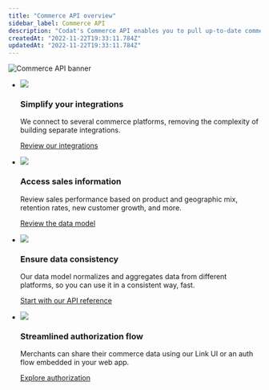 ```yaml
---
title: "Commerce API overview"
sidebar_label: Commerce API
description: "Codat's Commerce API enables you to pull up-to-date commerce data from several leading payments, point-of-sale, and eCommerce systems. You can view your SMB customers' products, orders, payments, payouts, disputes, and more - all standardized to our Commerce data model."
createdAt: "2022-11-22T19:33:11.784Z"
updatedAt: "2022-11-22T19:33:11.784Z"
---
```


<Head>
  <meta property="og:image" content="/img/commerce_api_banner.png"/>
</Head>

![](/img/commerce_api_banner.png "Commerce API banner")

<ul className="card-container col-3">
  <li className="card">
    <div class="header">
      <img
        src="https://www.codat.io/wp-content/themes/class/dist/images/copy-feature-bullet.svg"
        class="mini-icon"
      />
      <h3>Simplify your integrations</h3>
    </div>
    <p>
      We connect to several commerce platforms, removing the complexity of building separate integrations. 
    </p>
    <p>
      <a href="/integrations/commerce/overview">
        Review our integrations
      </a>
    </p>
  </li>

  <li className="card">
    <div class="header">
      <img
        src="https://www.codat.io/wp-content/themes/class/dist/images/copy-feature-bullet.svg"
        class="mini-icon"
      />
      <h3>Access sales information</h3>
    </div>
    <p>
      Review sales performance based on product and geographic mix, retention rates, new customer growth, and more.
    </p>
    <p>
      <a href="/data-model/commerce/">
        Review the data model
      </a>
    </p>
  </li>

  <li className="card">
    <div class="header">
      <img
        src="https://www.codat.io/wp-content/themes/class/dist/images/copy-feature-bullet.svg"
        class="mini-icon"
      />
      <h3>Ensure data consistency</h3>
    </div>
    <p> Our data model normalizes and aggregates data from different platforms, so you can use it in a consistent way, fast. 
 </p>
    <p>
      <a href="/commerce-api#">
        Start with our API reference
      </a>
    </p>
  </li>

  <li className="card">
    <div class="header">
      <img
        src="https://www.codat.io/wp-content/themes/class/dist/images/copy-feature-bullet.svg"
        class="mini-icon"
      />
      <h3>Streamlined authorization flow</h3>
    </div>
    <p> Merchants can share their commerce data using our Link UI or an auth flow embedded in your web app.  
 </p>
    <p>
      <a href="/auth-flow/overview">
        Explore authorization
      </a>
    </p>
  </li>
</ul>

<p>
</p>
